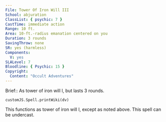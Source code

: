```yaml
---
File: Tower Of Iron Will III
School: abjuration
ClassList: { psychic: 7 }
CastTime: immediate action
Range: 10 ft.
Area: 10-ft.-radius emanation centered on you
Duration: 3 rounds
SavingThrow: none
SR: yes (harmless)
Components:
  V: yes
SLALevel: 7
Bloodline: { Psychic: 15 }
Copyright:
  Content: "Occult Adventures"
---
```

Brief:: As tower of iron will I, but lasts 3 rounds.

```dataviewjs
customJS.Spell.printWiki(dv)
```

This functions as tower of iron will I, except as noted above. This spell can be undercast.
